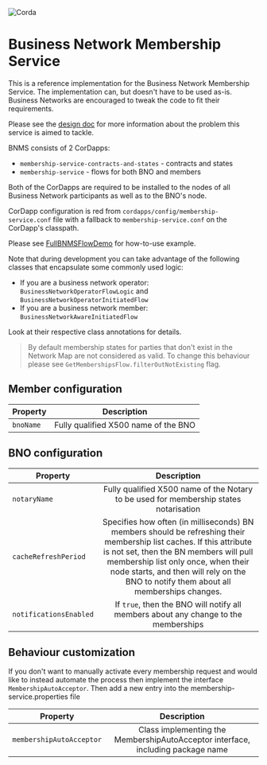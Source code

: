 ![Corda](https://www.corda.net/wp-content/uploads/2016/11/fg005_corda_b.png)

# Business Network Membership Service

This is a reference implementation for the Business Network Membership Service. The implementation can, but doesn't have to be used as-is. Business Networks are encouraged to tweak the code to fit their requirements.

Please see the [design doc](./design/design.md) for more information about the problem this service is aimed to tackle. 

BNMS consists of 2 CorDapps:
* `membership-service-contracts-and-states` - contracts and states
* `membership-service` - flows for both BNO and members

Both of the CorDapps are required to be installed to the nodes of all Business Network participants as well as to the BNO's node.

CorDapp configuration is red from `cordapps/config/membership-service.conf` file with a fallback to `membership-service.conf` on the CorDapp's classpath.

Please see [FullBNMSFlowDemo](./membership-service/src/test/kotlin/net/corda/businessnetworks/membership/FullBNMSFlowDemo.kt) for how-to-use example.

Note that during development you can take advantage of the following classes that encapsulate some commonly used logic:
* If you are a business network operator: `BusinessNetworkOperatorFlowLogic` and `BusinessNetworkOperatorInitiatedFlow`
* If you are a business network member: `BusinessNetworkAwareInitiatedFlow`

Look at their respective class annotations for details.

> By default membership states for parties that don't exist in the Network Map are not considered as valid. To change this behaviour please see `GetMembershipsFlow.filterOutNotExisting` flag. 

## Member configuration 

| Property        | Description         |
| ------------- |:-------------:|
| `bnoName` | Fully qualified X500 name of the BNO |

## BNO configuration 

| Property        | Description         |
| ------------- |:-------------:|
| `notaryName` | Fully qualified X500 name of the Notary to be used for membership states notarisation|
| `cacheRefreshPeriod` | Specifies how often (in milliseconds) BN members should be refreshing their membership list caches. If this attribute is not set, then the BN members will pull membership list only once, when their node starts, and then will rely on the BNO to notify them about all memberships changes.|
| `notificationsEnabled` | If `true`, then the BNO will notify all members about any change to the memberships |

## Behaviour customization

If you don't want to manually activate every membership request and would like to instead automate the process then implement the interface `MembershipAutoAcceptor`. Then add a new entry into the membership-service.properties file

| Property        | Description         |
| ------------- |:-------------:|
| `membershipAutoAcceptor` | Class implementing the MembershipAutoAcceptor interface, including package name |